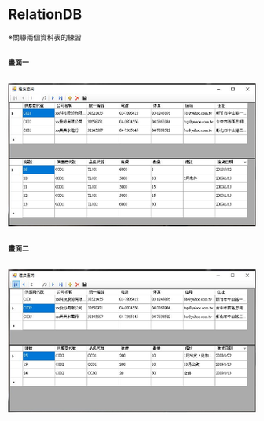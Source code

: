 # RelationDB
※關聯兩個資料表的練習   

</br>**畫面一**</br>
</br></br>
  ![image](https://github.com/louis0819/RelationDB/blob/master/show1.jpg)

</br>**畫面二**</br>
</br></br>
  ![image](https://github.com/louis0819/RelationDB/blob/master/show2.jpg)
